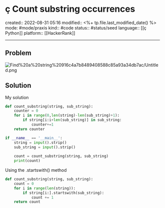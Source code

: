 # ç Count substring occurrences
created:: 2022-08-31 05:16
modified:: <%+ tp.file.last_modified_date() %>
mode: #mode/praxis 
kind:: #code
status:: #status/seed
language:: [[ç Python]]
platform:: [[HackerRank]]
***


## Problem

![Find%20a%20string%20916c4a7b8489408588c85a93a34db7ac/Untitled.png](Media/Untitled%201.png)

## Solution

My solution

```python
def count_substring(string, sub_string):
    counter = 0
    for i in range(0,len(string)-len(sub_string)+1):
        if string[i:i+len(sub_string)] in sub_string:
            counter+=1
    return counter

if __name__ == '__main__':
    string = input().strip()
    sub_string = input().strip()
    
    count = count_substring(string, sub_string)
    print(count)
```

Using the .startswith() method

```python
def count_substring(string, sub_string):
    count = 0
    for i in range(len(string)):
        if string[i:].startswith(sub_string):
            count += 1
    return count
```
